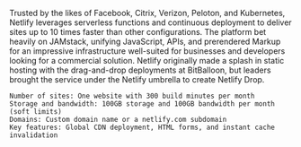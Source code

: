 Trusted by the likes of Facebook, Citrix, Verizon, Peloton, and Kubernetes, Netlify leverages serverless functions and continuous deployment to deliver sites up to 10 times faster than other configurations. The platform bet heavily on JAMstack, unifying JavaScript, APIs, and prerendered Markup for an impressive infrastructure well-suited for businesses and developers looking for a commercial solution. Netlify originally made a splash in static hosting with the drag-and-drop deployments at BitBalloon, but leaders brought the service under the Netlify umbrella to create Netlify Drop.

    Number of sites: One website with 300 build minutes per month
    Storage and bandwidth: 100GB storage and 100GB bandwidth per month (soft limits)
    Domains: Custom domain name or a netlify.com subdomain
    Key features: Global CDN deployment, HTML forms, and instant cache invalidation

